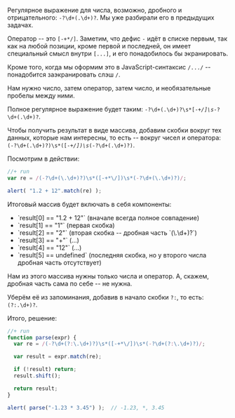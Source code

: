 Регулярное выражение для числа, возможно, дробного и отрицательного: <code class="pattern">-?\d+(\.\d+)?</code>. Мы уже разбирали его в предыдущих задачах.

Оператор -- это <code class="pattern">[-+*/]</code>. Заметим, что дефис <code class="pattern">-</code> идёт в списке первым, так как на любой позиции, кроме первой и последней, он имеет специальный смысл внутри <code class="pattern">[...]</code>, и его понадобилось бы экранировать.

Кроме того, когда мы оформим это в JavaScript-синтаксис <code class="pattern">/.../</code> -- понадобится заэкранировать слэш <code class="pattern">/</code>.

Нам нужно число, затем оператор, затем число, и необязательные пробелы между ними.

Полное регулярное выражение будет таким: <code class="pattern">-?\d+(\.\d+)?\s*[-+*/]\s*-?\d+(\.\d+)?</code>. 

Чтобы получить результат в виде массива, добавим скобки вокруг тех данных, которые нам интересны, то есть -- вокруг чисел и оператора: <code class="pattern">(-?\d+(\.\d+)?)\s*([-+*/])\s*(-?\d+(\.\d+)?)</code>.

Посмотрим в действии:
```js
//+ run
var re = /(-?\d+(\.\d+)?)\s*([-+*\/])\s*(-?\d+(\.\d+)?)/;

alert( "1.2 + 12".match(re) );
```

Итоговый массив будет включать в себя компоненты:

<ul>
<li>`result[0] == "1.2 + 12"` (вначале всегда полное совпадение)</li>
<li>`result[1] == "1"` (первая скобка)</li>
<li>`result[2] == "2"` (вторая скобка -- дробная часть `(\.\d+)?`)</li>
<li>`result[3] == "+"` (...)</li>
<li>`result[4] == "12"` (...)</li>
<li>`result[5] == undefined` (последняя скобка, но у второго числа дробная часть отсутствует)</li>
</ul>

Нам из этого массива нужны только числа и оператор. А, скажем, дробная часть сама по себе -- не нужна.

Уберём её из запоминания, добавив в начало скобки <code class="pattern">?:</code>, то есть: <code class="pattern">(?:\.\d+)?</code>.

Итого, решение:

```js
//+ run
function parse(expr) {
  var re = /(-?\d+(?:\.\d+)?)\s*([-+*\/])\s*(-?\d+(?:\.\d+)?)/;

  var result = expr.match(re);

  if (!result) return;
  result.shift();

  return result;
}

alert( parse("-1.23 * 3.45") );  // -1.23, *, 3.45
```

